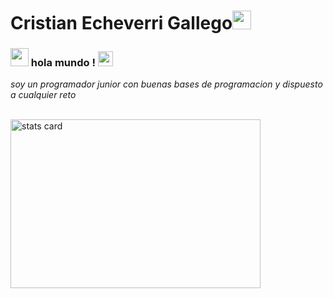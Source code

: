 # Cristian Echeverri Gallego<img src="https://github.com/TheDudeThatCode/TheDudeThatCode/blob/master/Assets/Mario_Hello_Big.gif" width="30px">

### <img src="https://github.com/TheDudeThatCode/TheDudeThatCode/blob/master/Assets/Hi.gif" width="29px"> hola mundo !&nbsp;<img src="https://github.com/TheDudeThatCode/TheDudeThatCode/blob/master/Assets/Earth.gif" width="24px">

<p>
  <em>
    soy un programador junior con buenas bases de programacion y dispuesto a cualquier reto
  </em>
</p>


<br>

<img alt= "stats card" height="270px" width="400" src="https://github-readme-stats.vercel.app/api?username=ByGameRusher&theme=cobalt&show_icons=true&count_private=true" />

<br>

<br><br><br><br>
